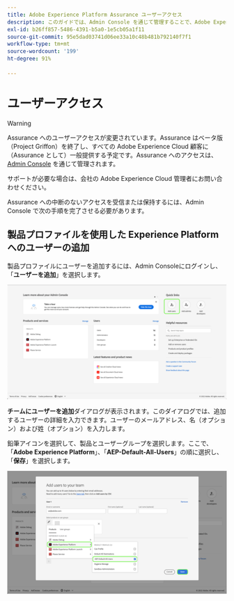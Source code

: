 ```yaml
---
title: Adobe Experience Platform Assurance ユーザーアクセス
description: このガイドでは、Admin Console を通じて管理することで、Adobe Experience Platform Assurance へのユーザーアクセスを保持する方法について説明します。
exl-id: b26ff857-5486-4391-b5a0-1e5cb05a1f11
source-git-commit: 95e5dad03741d06ee33a10c48b481b792140f7f1
workflow-type: tm+mt
source-wordcount: '199'
ht-degree: 91%

---
```


# ユーザーアクセス

>[!WARNING]
>
>Assurance へのユーザーアクセスが変更されています。Assurance はベータ版（Project Griffon）を終了し、すべての Adobe Experience Cloud 顧客に（Assurance として）一般提供する予定です。Assurance へのアクセスは、[Admin Console](https://helpx.adobe.com/jp/enterprise/using/admin-console.html) を通じて管理されます。
>
>サポートが必要な場合は、会社の Adobe Experience Cloud 管理者にお問い合わせください。

Assurance への中断のないアクセスを受信または保持するには、Admin Console で次の手順を完了させる必要があります。

## 製品プロファイルを使用した Experience Platform へのユーザーの追加

製品プロファイルにユーザーを追加するには、Admin Consoleにログインし、「**ユーザーを追加**」を選択します。

![「ユーザーを追加」ボタンがハイライト表示されます。](./images/get-access/product-profile-add-users.png)

**チームにユーザーを追加**&#x200B;ダイアログが表示されます。このダイアログでは、追加するユーザーの詳細を入力できます。ユーザーのメールアドレス、名（オプション）および姓（オプション）を入力します。

鉛筆アイコンを選択して、製品とユーザーグループを選択します。ここで、「**Adobe Experience Platform**」、「**AEP-Default-All-Users**」の順に選択し、「**保存**」を選択します。

![製品プロファイルの追加方法を示すダイアログが表示されます。](./images/get-access/product-profile-add-profile.png)
